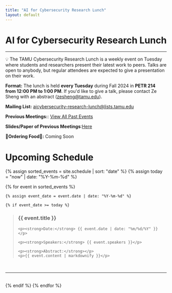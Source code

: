 ```yaml
---
title: "AI for Cybersecurity Research Lunch"
layout: default
---
```


# AI for Cybersecurity Research Lunch

---

<aside>
💡 The TAMU Cybersecurity Research Lunch is a weekly event on Tuesday where students and researchers present their latest work to peers. Talks are open to anybody, but regular attendees are expected to give a presentation on their work.
</aside>

**Format:** The lunch is held **every Tuesday** during Fall 2024 in **PETR 214 from 12:00 PM to 1:00 PM**. If you'd like to give a talk, please contact Ze Sheng with an abstract (zesheng@tamu.edu).


**Mailing List:** [aicybersecurity-research-lunch@lists.tamu.edu](mailto:aicybersecurity-research-lunch@lists.tamu.edu)

**Previous Meetings:**: [View All Past Events](/history.html)

**Slides/Paper of Previous Meetings**:[Here](https://drive.google.com/drive/folders/1IkCrKH-DeS3wfGXEQIePN0a-tdWTI_0p?usp=sharing)

**🍔Ordering Food🍔:** Coming Soon

# Upcoming Schedule

{% assign sorted_events = site.schedule | sort: "date" %}
{% assign today = "now" | date: "%Y-%m-%d" %}


{% for event in sorted_events %}

    {% assign event_date = event.date | date: "%Y-%m-%d" %}

    {% if event_date >= today %}
<blockquote>
    <h3><strong>{{ event.title }}</strong></h3>

    <p><strong>Date:</strong> {{ event.date | date: "%m/%d/%Y" }}</p>

    <p><strong>Speakers:</strong> {{ event.speakers }}</p>

    <p><strong>Abstract:</strong></p>
    <p>{{ event.content | markdownify }}</p>
</blockquote>
<br>
<hr>
<br>
    {% endif %}
{% endfor %}